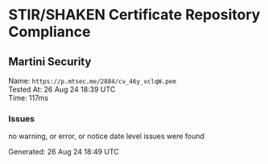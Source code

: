 # STIR/SHAKEN Certificate Repository Compliance

## Martini Security

Name: `https://p.mtsec.me/2884/cv_46y_vclqW.pem`\
Tested At: 26 Aug 24 18:39 UTC\
Time: 117ms

### Issues

no warning, or error, or notice date level issues were found

Generated: 26 Aug 24 18:49 UTC